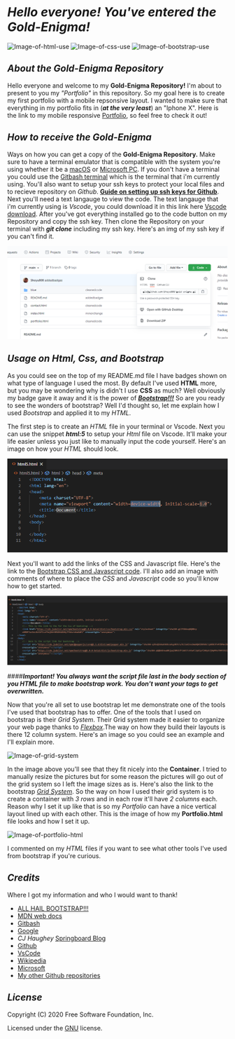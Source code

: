 # ***Hello everyone! You've entered the Gold-Enigma!***

![Image-of-html-use](https://img.shields.io/badge/HTML-95.6%25-red)
![Image-of-css-use](https://img.shields.io/badge/CSS-4.4%25-purple)
![Image-of-bootstrap-use](https://img.shields.io/badge/Bootstrap-lots%20of%20it-blue)

## *About the Gold-Enigma Repository*

Hello everyone and welcome to my **Gold-Enigma Repository!** I'm about to present to you my *"Portfolio"* in this repository. So my goal here is to create my first portfolio with a mobile repsonsive layout. I wanted to make sure that everything in my portfolio fits in (***at the very least***) an "Iphone X". Here is the link to my mobile responsive [Portfolio](https://shoyu808.github.io/gold-enigma/), so feel free to check it out!

## *How to receive the Gold-Enigma*

Ways on how you can get a copy of the **Gold-Enigma Repository.** Make sure to have a terminal emulator that is compatible with the system you're using whether it be a [macOS](https://en.wikipedia.org/wiki/MacOS) or [Microsoft PC](https://www.microsoft.com/en-us/windows). If you don't have a terminal you could use the [Gitbash terminal](https://git-scm.com/downloads) which is the terminal that i'm currently using. You'll also want to setup your ssh keys to protect your local files and to recieve repository on *Github*. [**Guide on setting up ssh keys for Github**](https://docs.github.com/en/free-pro-team@latest/github/authenticating-to-github/connecting-to-github-with-ssh). Next you'll need a text langauge to view the code. The text langauge that i'm currently using is *Vscode*, you could download it in this link here [Vscode download](https://code.visualstudio.com/download). After you've got everything installed go to the code button on my Repository and copy the ssh key. Then clone the Repository on your terminal with ***git clone*** including my ssh key. Here's an img of my ssh key if you can't find it.

![Image-of-ssh-key](https://github.com/Shoyu808/gold-enigma/blob/main/blue/images/Screenshot%20(10).png?raw=true)

## *Usage on Html, Css, and Bootstrap*

As you could see on the top of my README.md file I have badges shown on what type of language I used the most. By default I've used **HTML** more, but you may be wondering why is didn't I use **CSS** as much? Well obviously my badge gave it away and it is the power of [***Bootstrap!!!***](https://getbootstrap.com/) So are you ready to see the wonders of bootstrap? Well I'd thought so, let me explain how I used *Bootstrap* and applied it to my *HTML*.

The first step is to create an *HTML* file in your terminal or Vscode. Next you can use the snippet ***html:5*** to setup your *Html* file on Vscode. It'll make your life easier unless you just like to manually input the code yourself. Here's an image on how your *HTML* should look.

![Image-of-html5](https://github.com/Shoyu808/gold-enigma/blob/main/blue/images/Screenshot%20(11).png?raw=true)

Next you'll want to add the links of the CSS and Javascript file. Here's the link to the [Bootstrap CSS and Javascript code](https://getbootstrap.com/docs/5.0/getting-started/introduction/). I'll also add an image with comments of where to place the *CSS* and *Javascript* code so you'll know how to get started.

![Image-of-bootstrap-link](https://github.com/Shoyu808/gold-enigma/blob/main/blue/images/Screenshot%20(13).png?raw=true)

####***Important! You always want the script file last in the body section of you HTML file to make bootstrap work. You don't want your tags to get overwritten.***

Now that you're all set to use bootstrap let me demonstrate one of the tools I've used that bootstrap has to offer. One of the tools that I used on bootstrap is their *Grid System*. Their Grid system made it easier to organize your web page thanks to  [*Flexbox*](https://developer.mozilla.org/en-US/docs/Web/CSS/CSS_Flexible_Box_Layout/Basic_Concepts_of_Flexbox).The way on how they build their layouts is there 12 column system. Here's an image so you could see an example and I'll explain more.

![Image-of-grid-system]()

In the image above you'll see that they fit nicely into the **Container**. I tried to manually resize the pictures but for some reason the pictures will go out of the grid system so I left the image sizes as is. Here's also the link to the bootstrap [*Grid System*](https://getbootstrap.com/docs/5.0/layout/grid/). So the way on how I used their grid system is to create a container with *3 rows* and in each row it'll have *2 columns* each. Reason why I set it up like that is so my *Portfolio* can have a nice vertical layout lined up with each other. This is the image of how my **Portfolio.html** file looks and how I set it up.

![Image-of-portfolio-html]()

I commented on my *HTML* files if you want to see what other tools I've used from bootstrap if you're curious.

## *Credits*

Where I got my information and who I would want to thank!

* [ALL HAIL BOOTSTRAP!!!](https://getbootstrap.com/)
* [MDN web docs](https://developer.mozilla.org/en-US/)
* [Gitbash](https://git-scm.com/)
* [Google](https://www.google.com)
* *CJ Haughey* [Springboard Blog](https://www.springboard.com/blog/programmer-portfolio/)
* [Github](https://github.com)
* [VsCode](https://code.visualstudio.com/)
* [Wikipedia](https://en.wikipedia.org)
* [Microsoft](https://www.microsoft.com)
* [My other Github repositories](https://github.com/Shoyu808)

## *License*

Copyright (C) 2020 Free Software Foundation, Inc.

Licensed under the [GNU](https://choosealicense.com/licenses/gpl-3.0/) license. 
